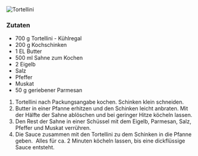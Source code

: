 ![Tortellini](tortellini.png)


### Zutaten

- 700 g Tortellini - Kühlregal
- 200 g Kochschinken
- 1 EL Butter
- 500 ml Sahne zum Kochen
- 2 Eigelb
- Salz
- Pfeffer
- Muskat
- 50 g geriebener Parmesan


1. Tortellini nach Packungsangabe kochen. Schinken klein schneiden.
2. Butter in einer Pfanne erhitzen und den Schinken leicht anbraten. Mit der Hälfte der Sahne ablöschen und bei geringer Hitze köcheln lassen.
3. Den Rest der Sahne in einer Schüssel mit dem Eigelb, Parmesan, Salz, Pfeffer und Muskat verrühren.
4. Die Sauce zusammen mit den Tortellini zu dem Schinken in die Pfanne geben.  Alles für ca. 2 Minuten köcheln lassen, bis eine dickflüssige Sauce entsteht.